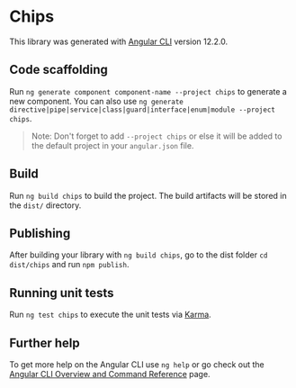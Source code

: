 # Chips

This library was generated with [Angular CLI](https://github.com/angular/angular-cli) version 12.2.0.

## Code scaffolding

Run `ng generate component component-name --project chips` to generate a new component. You can also use `ng generate directive|pipe|service|class|guard|interface|enum|module --project chips`.
> Note: Don't forget to add `--project chips` or else it will be added to the default project in your `angular.json` file. 

## Build

Run `ng build chips` to build the project. The build artifacts will be stored in the `dist/` directory.

## Publishing

After building your library with `ng build chips`, go to the dist folder `cd dist/chips` and run `npm publish`.

## Running unit tests

Run `ng test chips` to execute the unit tests via [Karma](https://karma-runner.github.io).

## Further help

To get more help on the Angular CLI use `ng help` or go check out the [Angular CLI Overview and Command Reference](https://angular.io/cli) page.
